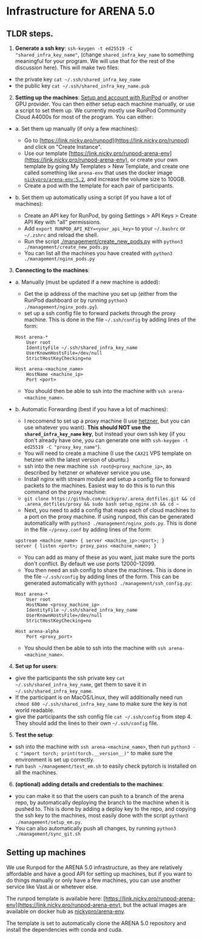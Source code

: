 # Infrastructure for ARENA 5.0

## TLDR steps.
1. **Generate a ssh key**: `ssh-keygen -t ed25519 -C "shared_infra_key_name"`, (change `shared_infra_key_name` to something meaningful for your program. We will use that for the rest of the discussion here). This will make two files:
- the private key `cat ~/.ssh/shared_infra_key_name`
- the public key `cat ~/.ssh/shared_infra_key_name.pub`

2. **Setting up the machines**: [Setup and account with RunPod](https://link.nicky.pro/runpod) or another GPU provider. You can then either setup each machine manually, or use a script to set them up. We currently mostly use RunPod Community Cloud A4000s for most of the program. You can either:

- a. Set them up manually (if only a few machines):
    - Go to [https://link.nicky.pro/runpod](https://link.nicky.pro/runpod) and click on "Create Instance".
    - Use our template [https://link.nicky.pro/runpod-arena-env](https://link.nicky.pro/runpod-arena-env), or create your own template by going My Templates > New Template, and create one called something like `arena-env` that uses the docker image [`nickypro/arena-env:5.2`](https://hub.docker.com/r/nickypro/arena-env), and increase the volume size to 100GB.
    - Create a pod with the template for each pair of participants.

- b. Set them up automatically using a script (if you have a lot of machines):
    - Create an API key for RunPod, by going Settings > API Keys > Create API Key with "all" permissions.
    - Add `export RUNPOD_API_KEY=<your_api_key>` to your `~/.bashrc` or `~/.zshrc` and reload the shell.
    - Run the script [./management/create_new_pods.py](./management/create_new_pods.py) with `python3 ./management/create_new_pods.py`
    - You can list all the machines you have created with `python3 ./management/nginx_pods.py`

3. **Connecting to the machines**:
- a. Manually (must be updated if a new machine is added):
    - Get the ip address of the machine you set up (either from the RunPod dashboard or by running `python3 ./management/nginx_pods.py`).
    - set up a ssh config file to forward packets through the proxy machine. This is done in the file `~/.ssh/config` by adding lines of the form:
    ```
    Host arena-*
        User root
        IdentityFile ~/.ssh/shared_infra_key_name
        UserKnownHostsFile=/dev/null
        StrictHostKeyChecking=no

    Host arena-<machine_name>
        HostName <machine_ip>
        Port <port>
    ```
    - You should then be able to ssh into the machine with `ssh arena-<machine_name>`.

- b. Automatic Forwarding (best if you have a lot of machines):
    - I reccomend to set up a proxy machine (I use [hetzner](https://link.nicky.pro/hetzner), but you can use whatever you want). **This should NOT use the `shared_infra_key_name` key**, but instead your own ssh key (if you don't already have one, you can generate one with `ssh-keygen -t ed25519 -C "proxy_key_name"`).
    - You will need to create a machine (I use the `CAX21` VPS template on hetzner with the latest version of ubuntu.)
    - ssh into the new machine `ssh root@<proxy_machine_ip>`, as described by hetzner or whatever service you use.
    - Install nginx with stream module and setup a config file to forward packets to the machines. Easiest way to do this is to run this command on the proxy machine:
    - `git clone https://github.com/nickypro/.arena_dotfiles.git && cd .arena_dotfiles/proxy && sudo bash setup_nginx.sh && cd ~`
    - Next, you need to add a config that maps each of cloud machines to a port on the proxy machine. If using runpod, this can be generated automatically with `python3 ./management/nginx_pods.py`. This is done in the file `~/proxy.conf` by adding lines of the form:
    ```
    upstream <machine_name> { server <machine_ip>:<port>; }
    server { listen <port>; proxy_pass <machine_name>; }
    ```
    - You can add as many of these as you want, just make sure the ports don't conflict. By default we use ports 12000-12099.
    - You then need an ssh config to share the machines. This is done in the file `~/.ssh/config` by adding lines of the form. This can be generated automatically with `python3 ./management/ssh_config.py`:
    ```
    Host arena-*
        User root
        HostName <proxy_machine_ip>
        IdentityFile ~/.ssh/shared_infra_key_name
        UserKnownHostsFile=/dev/null
        StrictHostKeyChecking=no

    Host arena-alpha
        Port <proxy_port>
    ```
    - You should then be able to ssh into the machine with `ssh arena-<machine_name>`.

4. **Set up for users**:
- give the participants the ssh private key `cat ~/.ssh/shared_infra_key_name`, get them to save it in `~/.ssh/shared_infra_key_name`.
- If the participant is on MacOS/Linux, they will additionally need run `chmod 600 ~/.ssh/shared_infra_key_name` to make sure the key is not world readable.
- give the participants the ssh config file `cat ~/.ssh/config` from step 4. They should add the lines to their own `~/.ssh/config` file.

5. **Test the setup**:
- ssh into the machine with `ssh arena-<machine_name>`, then run `python3 -c "import torch; print(torch.__version__)"` to make sure the environment is set up correctly.
- run `bash ~/management/test_em.sh` to easily check pytorch is installed on all the machines.

6. **(optional) adding details and credentials to the machines**:
- you can make it so that the users can push to a branch of the arena repo, by automatically deploying the branch to the machine when it is pushed to. This is done by adding a deploy key to the repo, and copying the ssh key to the machines, most easily done with the script `python3 ./management/setup_em.py`.
- You can also automatically push all changes, by running `python3 ./management/sync_git.sh`



## Setting up machines

We use Runpod for the ARENA 5.0 infrastructure, as they are relatively affordable and have a good API for setting up machines, but if you want to do things manually or only have a few machines, you can use another service like Vast.ai or whetever else.

The runpod template is available here: [https://link.nicky.pro/runpod-arena-env](https://link.nicky.pro/runpod-arena-env), but the actual images are available on docker hub as [nickypro/arena-env](https://hub.docker.com/r/nickypro/arena-env).

The template is set to automatically clone the ARENA 5.0 repository and install the dependencies with conda and cuda.

